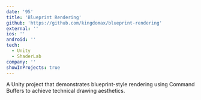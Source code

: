 ```yaml
---
date: '95'
title: 'Blueprint Rendering'
github: 'https://github.com/kingdomax/blueprint-rendering'
external: ''
ios: ''
android: ''
tech:
  - Unity
  - ShaderLab
company: ''
showInProjects: true
---
```


​A Unity project that demonstrates blueprint-style rendering using Command Buffers to achieve technical drawing aesthetics.
